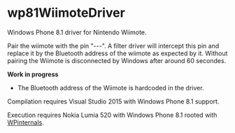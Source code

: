 # wp81WiimoteDriver
Windows Phone 8.1 driver for Nintendo Wiimote.

Pair the wiimote with the pin "---". A filter driver will intercept this pin and replace it by the Bluetooth address of the wiimote as expected by it. Without pairing the Wiimote is disconnected by Windows after around 60 secondes.

**Work in progress**
- The Bluetooth address of the Wiimote is hardcoded in the driver.

Compilation requires Visual Studio 2015 with Windows Phone 8.1 support.

Execution requires Nokia Lumia 520 with Windows Phone 8.1 rooted with [WPinternals](https://github.com/ReneLergner/WPinternals).
